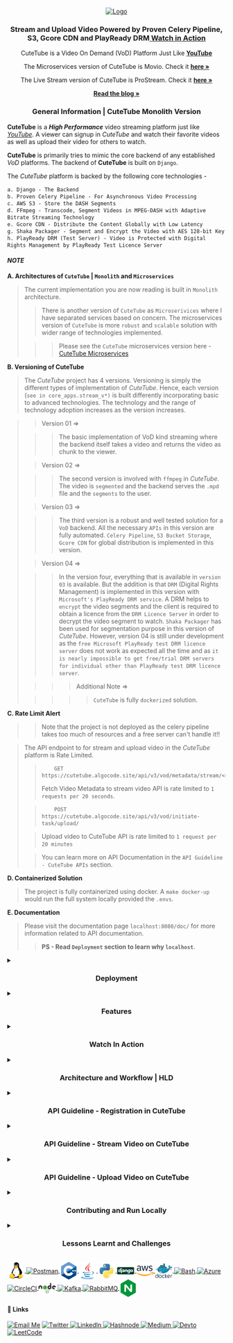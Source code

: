                          
<br/>
<div align="center">
<a href="https://youtu.be/5RQiOE0xpWI">
<img src="https://github.com/user-attachments/assets/8ed70f78-0e5a-4515-a386-1e29182752af" alt="Logo" width="700" height="400">
</a>
<h3 align="center">Stream and Upload Video Powered by Proven Celery Pipeline, S3, Gcore CDN and PlayReady DRM<a href="https://www.youtube.com/watch?v=5RQiOE0xpWI"  target="_"><strong> Watch in Action</strong></a></h3>
<p align="center">
CuteTube is a Video On Demand (VoD) Platform Just Like  <a href="https://www.youtube.com/watch?v=5RQiOE0xpWI" target="_"><strong>YouTube</strong></a>
  <br/>
  <p style="text-align: center;">
  The Microservices version of CuteTube is Movio. Check it <a href="https://github.com/Mahboob-A/movio/" target="_blank"><strong>here »</strong></a>
</p>
  <p style="text-align: center;">
  The Live Stream version of CuteTube is ProStream. Check it <a href="https://github.com/Mahboob-A/prostream" target="_blank"><strong>here »</strong></a>
</p>
<a href="https://imehboob.medium.com/my-experience-building-a-leetcode-like-online-judge-and-how-you-can-build-one-7e05e031455d"  target="_"><strong>Read the blog »</strong></a>
<br/>
</p>
</div>
<h3 align="center">General Information | CuteTube Monolith Version</h3>

**CuteTube** is a _**High Performance**_ video streaming platform just like <a href="https://www.youtube.com/">_YouTube_</a>. A viewer can signup in _CuteTube_ and watch their favorite videos as well as upload their video for others to watch. 

**CuteTube** is primarily tries to mimic the core backend of any established _VoD_ platforms. The backend of **CuteTube**  is built on `Django`.

The _CuteTube_ platform is backed by the following core technologies - 

    a. Django - The Backend
    b. Proven Celery Pipeline - For Asynchronous Video Processing  
    c. AWS S3 - Store the DASH Segments
    d. FFmpeg - Transcode, Segment Videos in MPEG-DASH with Adaptive Bitrate Streaming Technology
    e. Gcore CDN - Distribute the Content Globally with Low Latency
    g. Shaka Packager - Segment and Encrypt the Video with AES 128-bit Key
    h. PlayReady DRM (Test Server) - Video is Protected with Digital Rights Management by PlayReady Test Licence Server  
 

#### *NOTE* 

**A. Architectures of `CuteTube` | `Monolith` and `Microservices`**

> The current implementation you are now reading is built in `Monolith` architecture. 
> 
>> There is another version of  `CuteTube` as `Microserivices` where I have separated services based on concern. The microservices version of `CuteTube` is more `robust` and `scalable` solution with wider range of technologies implemented. 
> 
>>
>>> Please see the `CuteTube` microservices version here - <a href="https://github.com/Mahboob-A/algocode" target="_">CuteTube Microservices</a>

**B. Versioning of CuteTube**

> The _CuteTube_ project has 4 versions. Versioning is simply the different types of implementation of _CuteTube_. Hence, each version (`see in core_apps.stream_v*)` is built differently incorporating basic to advanced technologies. The technology and the range of technology adoption increases as the version increases. 

>> Version 01 => 
>
>
>>> The basic implementation of VoD kind streaming where the backend itself takes a video and returns the video as chunk to the viewer. 
> 
> 
>> Version 02 =>
>
>
>>> The second version is involved with `ffmpeg` in _CuteTube_. The video is `segmented` and the backend serves the `.mpd` file and the `segments` to the user. 
> 
> 
>> Version 03 => 
>
>
>>> The third version is a robust and well tested solution for a `VoD` backend. All the necessary `APIs` in this version are fully automated. `Celery Pipeline`, `S3 Bucket Storage`, `Gcore CDN` for global distribution is implemented in this version. 
> 
> 
>> Version 04 => 
>
>
>>> In the version four, everything that is available in `version 03` is available. But the addition is that `DRM` (Digital Rights Management) is implemented in this version with `Microsoft's PlayReady DRM service`. A DRM helps to `encrypt` the video segments and the client is required to obtain a licence from the `DRM Licence Server` in order to decrypt the video segment to watch. `Shaka Packager` has been used for segmentation purpose in this version of _CuteTube_.  However, version 04 is still under development as the `free Microsoft PlayReady test DRM licence server` does not work as expected all the time and as `it is nearly impossible to get free/trial DRM servers for individual other than PlayReady test DRM licence server`.   
> 
>>>> Additional Note => 
>
>>>>> `CuteTube` is fully `dockerized` solution. 
>
>

**C. Rate Limit Alert**

>> Note that the project is not deployed as the celery pipeline takes too much of resources and a free server can't handle it!! 

> The API endpoint to for stream and upload video in the _CuteTube_ platform is Rate Limited. 
>> ```http 
>>     GET https://cutetube.algocode.site/api/v3/vod/metadata/stream/<str:video_id>/
>> ``` 
>> Fetch Video Metadata to stream video API is rate limited to `1 requests per 20 seconds`. 
> 
>> ```http 
>>     POST https://cutetube.algocode.site/api/v3/vod/initiate-task/upload/
>> ```
> 
>> Upload video to CuteTube API is rate limited to `1 request per 20 minutes` 
>
>
>> You can learn more on API Documentation in the `API Guideline - CuteTube APIs` section.

**D. Containerized Solution**

> The project is fully containerized using docker. A `make docker-up` would run the full system locally provided the `.envs`. 

**E. Documentation**

> Please visit the documentation page `localhost:8080/doc/` for more information related to API documentation. 
> 
>> **PS - Read `Deployment` section to learn why `localhost`**.
> 
<details>
<summary><h3 align="center">Deployment</h3></summary>

#### Deployment Information 

Initially I planned to deploy <a href="https://github.com/Mahboob-A/CuteTube/">CuteTube Backend</a>  on `AWS EC2` in Ubuntu 22.04 server. I have a free `AWS` server but it is impossible to deploy the project in real server as the `Celery Pipeline` needs too much computing power that a `free AWS server` can not provide. The Celery Pipeline itself need at least `3 GB` of `RAM` to continue processing video, where as a `free AWS server` only provides an EC2 instance with `1 GB` of `RAM`  only!

However, I have already attached a detailed video in the `Watch In Action` section how `CuteTube` works in the background. 

</details>

<details>
<summary><h3 align="center">Features</h3></summary>

#### Features of CuteTube


##### Small Note

> As of today I have built the backend platform, and there's no frontend for the project. I am fully focusing on the advanced backend engineering, hence, if you want to contribute or want to build a frontend for the project, please do not hesitate to email me here: 
> [![Email Me](https://img.shields.io/badge/mahboob-black?style=flat&logo=gmail)](mailto:connect.mahboobalam@gmail.com?subject=Hello)
<br/><br/>


##### A. Authentication 

* The authentication system of CuteTube is built from scratch. No `3rd party` packages has been used. 


##### B. Stream 

* Users can request to watch video with `video_id`. 

* The backend service returns the metadata of the video and the dash player plays the video based on the `OS` of the client. 

* The video is served from `Gcore CDN` and `AWS S3` as the origin of the CDN. 

* The CDN is configured with a custom domain `cdn.algocode.site` to serve `segments to the client`. 

* The video segments are available for `mp4` and `mov` container. 



##### C. Upload

* Any authenticated user can upload video to `CuteTube` platform to let watch other users. 

* The video processing is overloaded to a celery pipeline for asynchronous processing, and the user gets an immediate response with process metadata.

* To learn more on the workflow, please take a look at `CuteTube - Architecture and Workflow` Section. 


</details>
<details>
<summary><h3 align="center">Watch In Action</h3></summary>


#### `CuteTube` Monolith  In Action 

- Watch on YouTube

##### Timeline: 

1. Introduction: 00:00 

2. HLD of CuteTube: 09:00  

3. Upload Video to CuteTube: 24:30 

4. Work Distribution on Celery Pipeline: 37:00 

5. S3 Storage of DASH Segments: 46:00 

6. DASH Player: 48:00 

7. Watch the Uploaded Video: 50:00 

8. Rate Limit: 52:15 

9. Flower for Celery Monitoring: 54:15 

<a href="https://www.youtube.com/watch?v=5RQiOE0xpWI" target="_blank">
  <img src="https://img.youtube.com/vi/5RQiOE0xpWI/0.jpg" alt="Watch the video">
</a>

<br>

</details>
<details>
<summary><h3 align="center">Architecture and Workflow  | HLD </h3></summary>


#### Architecture of CuteTube (Monolith Version) 


![image](https://github.com/user-attachments/assets/54ba352f-8a1e-41fd-b515-4b647ea6cebd)



#### Workflow of CuteTube (Monolith Version) 


**A. Authentication**


- The user can `stream i.e. watch` video in `CuteTube` without being authenticated. 

- The user needs to be authenticated to `upload` video in `CuteTube`.  

**B. Stream Video**

- No authentication is needed to watch video in `CuteTube`. 

- User requests with `video_id` to fetch the video metadata. 

- The video metadata is returned to the user 

- The `DASH Segments` type are decided based on `OS` of the client. If the OS is `Windows`, the `MP4` `DASH segments` are played, and for `MacOS` and `Linux`, `MOV` `DASH Segments` are played. 

- The video is played with `ABR` (Adaptive Bitrate Technology). The `DASH player` automatically `upgrades` or `downgrades` to the appropriate bitrate based on the `network condition` of the client. 

- The `ABR` supports `360`, `480`, `720` and `1080` pixels at `800`, `1200`, `2400` and `4800` Kbps respectively. 

- The `Dash segments` are served through `Gcore CDN` and `S3` as the upstream of the CDN. 

- The CDN domain is `cdn.alogcode.site`. 

**C. Upload Video**

- Authentication is needed to `upload` video to `CuteTube`. 

- The user sends the video file and the video metadata such as video name, description etc. through an API. 

- The backend service `saves the video locally`, `initiates a celery pipeline` and `immediately` responses to the client with `process` and `video_id`. 

- The `celery pipeline` does the following when initiated :- 

    - Tracks the original video format i.e. `mov` or `mp4`. `CuteTube` currently processes video with `mov` and `mp4`.  
    
    - Transcodes the video to `mov` container if the original video is in `mp4` container and `vice-versa`. 

    - Creates a few celery `group`, `chord` and `callbacks`, to further process the both videos: Multiple `Celery` processes and tasks are responsible for below workflow : - 

        - The videos are segments with `ABR` technology. 
    
        - The `segments` are prepared in  `group of batches` to `initiate upload in S3`.

        - The `segmet batches` are uploaded to `S3` processing the batches. 

        - The local files are deleted from the local storage and update metadata if needed as `callback`. 

    - The `failed tasks` are `retried` with `exponential backoff` method not to overwhelm the server. 

 - However, the `Microservices` version of `CuteTube` triggers `message queue` events for `producer` at this stage to update the state of the process and to send `notification` or `email` to the user as a token of completion of the video upload process. 

- Please see the <a href="https://github.com/Mahboob-A/algocode-auth" target="_">`Microservices Version` of `CuteTube` </a> to learn more.  

</details>
<details>
  <summary><h3 align="center">API Guideline - Registration in CuteTube</h3></summary>


###  Registration in the CuteTube

>
> Why `localhost`? You probably already know the reason from the **`Deployment`** section!
>


```http
    POST https://localhost:8080/api/v3/auth/signup/
```

| Parameter | Type     |        Description                |
| :-------- | :------- | :------------------------- |
| `username`    | `string` | **Required** Your username for the account.  |
| `email`    | `string` | **Required** Your valid email address.|
| `password`   | `string` | **Required** Your password. | 
| `password2` | `string` |  **Required** Confirm your password. | 
| `first_name` | `string` | **Required**  Your first name. | 
| `last_name` | `string` | **Required** Your last name. | 


<br/>


###  Login in CuteTube

```http
    POST https://localhost:8080/api/v3/auth/login/
```

| Parameter | Type     |        Description                |
| :-------- | :------- | :------------------------- |
| `credential`    | `string` | **Required** Your registered email address or your username.|
| `password`   | `string` | **Required** Your password. | 


<br>

</details><details>
  <summary><h3 align="center">API Guideline - Stream Video on CuteTube</h3></summary>


###  Stream Video on CuteTube

>
> Why `localhost`? You probably already know the reason from the **`Deployment`** section!
>

```http
    GET https://localhost:8080/api/v3/vod/metadata/stream/<video_id>/
```

| Parameter | Type     |        Description                |
| :-------- | :------- | :------------------------- |
| `video_id`    | `string` | **Required** Video ID of the video user wants to stream.  |


<br/>


</details><details>
  <summary><h3 align="center">API Guideline - Upload Video on CuteTube</h3></summary>


###  Upload Video on CuteTube

>
> Why `localhost`? You probably already know the reason from the **`Deployment`** section!
>

```http
    POST https://localhost:8080/api/v3/vod/initiate-task/upload/
```

| Parameter | Type     |        Description                |
| :-------- | :------- | :------------------------- |
| `title`    | `string` | **Required** The title of the Video. |
| `description`    | `string` | **Required** A description of the video.|
| `duration`   | `string` | **Required** Duration of the video in `HH:MM:SS` format. | 
| `video` | `file` |  **Required** A video file either in `.mov` or in `.mp4` format. | 

<br/>



</details><details>
  <summary><h3 align="center">Contributing and Run Locally </h3></summary>

#### Contribution and Development

If you want to contribute or you want to run locally, then you can `fork` the `development` branch on each service mentioned in the `CuteTube` Platform. 

Please follow the `.envs-examples` to know the `env-variables` you would need to run the project locally. 

All the services are `dockerized project`. You just need to `cd src`, create  `virtual environment`, activate it, and 
run `make docker-up` and That's it! 

> PS: `make` will only work if you're using a `linux` or `MacOS` machine and subject to install `makefile` in your system. 
>> Otherwise, you may need to copy the command from the `Makefile` and run the commands. 
> 

This will run the project for you. 

Please follow the service that you want to contribute or run locally to get detailed guideline on local development. 

</details>
<details>
  <summary><h3 align="center">Lessons Learnt and Challenges</h3></summary>

#### The Backstage  

The project itself was a challenge for me! 

Once one of my mentors told me 

> Do the hard things while you are learning, so that the implementation becomes easier for you. 

I completely agree with this statement. I enjoy dealing with complex stuff, and `bugs` give me the `kick` I enjoy! 

Well, enough praise of myself. 

And I am writing this `Readme` today  that I have completed the project, and `somehow` I have made it! That's my motivation. 

I know something is not simple as it sounds, but I know, `somehow I would manage it!` 

#### Challenges 

* The initial challenge was the design. Designing a  complex project like `Video On Demand` in `microservices` to build from `scratch` was not easy as it sounds. 

 * The communication between microservices were fun discovery. I was searching for optimal solution and I learnt `RabbitMQ` for this cause, and I ended up writing a nice blog on `RabbitMQ 101`. Read <a href="https://imehboob.medium.com/message-queue-101-your-ultimate-guide-to-understand-message-queue-b2256961ab01">RabbitMQ 101 Here</a>. The Algocode platform is using an RabbitMQ instance from CloudAMQP platform. 

* I had to re-learn almost everything related to streaming industry. I have to read intense amount of research on `ffmpeg`. I knew nothing about `transcoding`, `segmentation`, `Adaptive Bitrate Streaming`, `DASH`, `HLS`, `Celery Pipeline` but building `CuteTube` taught me a lot on these technologies. 
    

    * However, do you know I have also built a  **`low latency live video streaming platform just like`** <a href="https://www.twitch.tv/" target="_blank">**`Twitch`**</a> named as <a href="https://prostream-gamma.vercel.app/" target="_blank">**`ProStream`**</a>? Please checkout  <a href="https://prostream-gamma.vercel.app/" target="_blank">ProStream here</a>. You'd love to interact with the project, I promise!

<br>

* The most difficult domain was to build the `Celery Pipeline` as it is the core structure for asynchronous processing. I have spent countless sleepless nights just to align the `Celery Pipeline` is well suited and well tested for various use-cases. 

* The `microservices` version of CuteTube was more complex, I had to learn more about `message queue event management` to properly `Acknowledge` tasks based on `factors` deciding whether the `child or related task` was fullfiled or not.   

#### Learnings

* I have gained practical experience with `RabbitMQ` building this project. 

* I have gained deep knowledge on `docker`, `docker volumes`, `docker networking`, `Lunux internals` and many more.

* As the project is heavily dealing with files, I have gained valuable experience with `file handling` with `python`. 

* As I have built the project from `research`, `design`, `dev`, `production` to `deployment`, I have gained invaluable knowledge on design, development, production and deploy the project in `cloud services` like `AWS` or `Azure`. 

* As the project also built in `microservises architecture`, I have gained practical knowledge on `communication`, `networking`,  between all other services; experience with cloud providers such a `AWS`, `Azure`  and onverall `dev to production` of a `SDLC`. 

* As I have built the project in both - `monolith` and `microservices` architecture, I have gained `practical experience`, `advantages`, `disadvantages` on certain parameters for a project on both architectures. I can make more critical judgement on system design how a certain service would behave on `monolith` and `microservices` to maximize the `SDLC` process. 

</details>
<br/>

<a href="https://www.linux.org/" target="blank">
<img align="center" src="https://raw.githubusercontent.com/devicons/devicon/master/icons/linux/linux-original.svg" alt="Linux" height="40" width="40" />
</a>
<a href="https://postman.com" target="blank">
<img align="center" src="https://www.vectorlogo.zone/logos/getpostman/getpostman-icon.svg" alt="Postman" height="40" width="40" />
</a>
<a href="https://www.w3schools.com/cpp/" target="blank">
<img align="center" src="https://raw.githubusercontent.com/devicons/devicon/master/icons/cplusplus/cplusplus-original.svg" alt="C++" height="40" width="40" />
</a>
<a href="https://www.java.com" target="blank">
<img align="center" src="https://raw.githubusercontent.com/devicons/devicon/master/icons/java/java-original.svg" alt="Java" height="40" width="40" />
</a>
<a href="https://www.python.org" target="blank">
<img align="center" src="https://raw.githubusercontent.com/devicons/devicon/master/icons/python/python-original.svg" alt="Python" height="40" width="40" />
</a>
<a href="https://www.djangoproject.com/" target="blank">
<img align="center" src="https://raw.githubusercontent.com/devicons/devicon/master/icons/django/django-original.svg" alt="Django" height="40" width="40" />
</a>
<a href="https://aws.amazon.com" target="blank">
<img align="center" src="https://raw.githubusercontent.com/devicons/devicon/master/icons/amazonwebservices/amazonwebservices-original-wordmark.svg" alt="AWS" height="40" width="40" />
</a>
<a href="https://www.docker.com/" target="blank">
<img align="center" src="https://raw.githubusercontent.com/devicons/devicon/master/icons/docker/docker-original-wordmark.svg" alt="Docker" height="40" width="40" />
</a>
<a href="https://www.gnu.org/software/bash/" target="blank">
<img align="center" src="https://www.vectorlogo.zone/logos/gnu_bash/gnu_bash-icon.svg" alt="Bash" height="40" width="40" />
</a>
<a href="https://azure.microsoft.com/en-in/" target="blank">
<img align="center" src="https://www.vectorlogo.zone/logos/microsoft_azure/microsoft_azure-icon.svg" alt="Azure" height="40" width="40" />
</a>
<a href="https://circleci.com" target="blank">
<img align="center" src="https://www.vectorlogo.zone/logos/circleci/circleci-icon.svg" alt="CircleCI" height="40" width="40" />
</a>
<a href="https://nodejs.org" target="blank">
<img align="center" src="https://raw.githubusercontent.com/devicons/devicon/master/icons/nodejs/nodejs-original-wordmark.svg" alt="Node.js" height="40" width="40" />
</a>
<a href="https://kafka.apache.org/" target="blank">
<img align="center" src="https://www.vectorlogo.zone/logos/apache_kafka/apache_kafka-icon.svg" alt="Kafka" height="40" width="40" />
</a>
<a href="https://www.rabbitmq.com" target="blank">
<img align="center" src="https://www.vectorlogo.zone/logos/rabbitmq/rabbitmq-icon.svg" alt="RabbitMQ" height="40" width="40" />
</a>
<a href="https://www.nginx.com" target="blank">
<img align="center" src="https://raw.githubusercontent.com/devicons/devicon/master/icons/nginx/nginx-original.svg" alt="Nginx" height="40" width="40" />
</a>
<br/>

#### 🔗 Links

[![Email Me](https://img.shields.io/badge/mahboob-black?style=flat&logo=gmail)](mailto:connect.mahboobalam@gmail.com?subject=Hello) 
  <a href="https://twitter.com/imahboob_a" target="_blank">
    <img src="https://img.shields.io/badge/Twitter-05122A?style=flat&logo=twitter&logoColor=white" alt="Twitter">
  </a>
  <a href="https://linkedin.com/in/i-mahboob-alam" target="_blank">
    <img src="https://img.shields.io/badge/LinkedIn-05122A?style=flat&logo=linkedin&logoColor=white" alt="LinkedIn">
  </a>
  <a href="https://hashnode.com/@imehboob" target="_blank">
    <img src="https://img.shields.io/badge/Hashnode-05122A?style=flat&logo=hashnode&logoColor=white" alt="Hashnode">
  </a>
  <a href="https://medium.com/@imehboob" target="_blank">
    <img src="https://img.shields.io/badge/Medium-05122A?style=flat&logo=medium&logoColor=white" alt="Medium">
  </a>
  <a href="https://dev.to/imahboob_a" target="_blank">
    <img src="https://img.shields.io/badge/Dev.to-05122A?style=flat&logo=dev.to&logoColor=white" alt="Devto">
  </a>
  <a href="https://www.leetcode.com/mahboob-alam" target="_blank">
    <img src="https://img.shields.io/badge/LeetCode-05122A?style=flat&logo=leetcode&logoColor=white" alt="LeetCode">
  </a>
